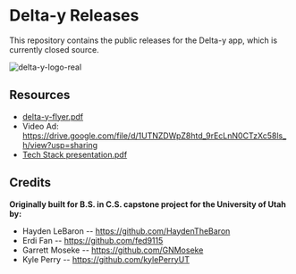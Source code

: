 # Delta-y Releases

This repository contains the public releases for the Delta-y app, which is currently closed source.

![delta-y-logo-real](https://user-images.githubusercontent.com/43355097/145533690-cb4fad8d-caa9-4950-a2d9-4fff99b6f5a4.png)

## Resources
- [delta-y-flyer.pdf](https://github.com/delta-y-app/delta-y-releases/files/7690804/delta-y-flyer.pdf)
- Video Ad: https://drive.google.com/file/d/1UTNZDWpZ8htd_9rEcLnN0CTzXc58ls_h/view?usp=sharing
- [Tech Stack presentation.pdf](https://github.com/delta-y-app/delta-y-releases/files/7690826/Tech.Stack.presentation.pdf)

## Credits

**Originally built for B.S. in C.S. capstone project for the University of Utah by:**

- Hayden LeBaron -- https://github.com/HaydenTheBaron
- Erdi Fan -- https://github.com/fed9115
- Garrett Moseke -- https://github.com/GNMoseke
- Kyle Perry -- https://github.com/kylePerryUT
